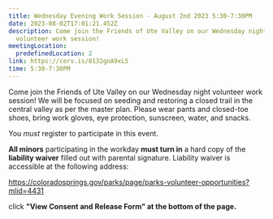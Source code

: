 ```yaml
---
title: Wednesday Evening Work Session - August 2nd 2023 5:30-7:30PM
date: 2023-08-02T17:01:21.452Z
description: Come join the Friends of Ute Valley on our Wednesday night
  volunteer work session!
meetingLocation:
  predefinedLocation: 2
link: https://cerv.is/0132gnA9xL5
time: 5:30-7:30PM
---
```


Come join the Friends of Ute Valley on our Wednesday night volunteer work session! We will be focused on seeding and restoring a closed trail in the central valley as per the master plan. Please wear pants and closed-toe shoes, bring work gloves, eye protection, sunscreen, water, and snacks.

You *must* register to participate in this event.

**All minors** participating in the workday **must turn in** a hard copy of the **liability waiver** filled out with parental signature. Liability waiver is accessible at the following address:

<https://coloradosprings.gov/parks/page/parks-volunteer-opportunities?mlid=4431>

click **"View Consent and Release Form" at the bottom of the page.**
